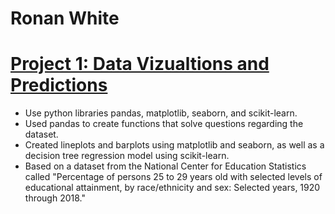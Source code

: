 # Ronan White

# [Project 1: Data Vizualtions and Predictions](https://github.com/rpwhite02/Portfolio/blob/main/Project1.py)
* Use python libraries pandas, matplotlib, seaborn, and scikit-learn.
* Used pandas to create functions that solve questions regarding the dataset.
* Created lineplots and barplots using matplotlib and seaborn, as well as a decision tree regression model using scikit-learn.
* Based on a dataset from the National Center for Education Statistics called "Percentage of persons 25 to 29 years old with selected levels of educational attainment, by race/ethnicity and sex: Selected years, 1920 through 2018."

